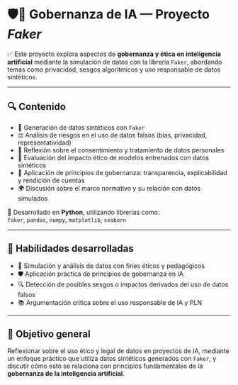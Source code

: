 # 🛡️🤖 Gobernanza de IA — Proyecto *Faker*

✅ Este proyecto explora aspectos de **gobernanza y ética en inteligencia artificial** mediante la simulación de datos con la librería `Faker`, abordando temas como privacidad, sesgos algorítmicos y uso responsable de datos sintéticos.

---

## 🔍 Contenido

- 🧪 Generación de datos sintéticos con `Faker`  
- ⚖️ Análisis de riesgos en el uso de datos falsos (bias, privacidad, representatividad)  
- 🔐 Reflexión sobre el consentimiento y tratamiento de datos personales  
- 🧠 Evaluación del impacto ético de modelos entrenados con datos sintéticos  
- 📑 Aplicación de principios de gobernanza: transparencia, explicabilidad y rendición de cuentas  
- 🌍 Discusión sobre el marco normativo y su relación con datos simulados  

🐍 Desarrollado en **Python**, utilizando librerías como:  
`faker`, `pandas`, `numpy`, `matplotlib`, `seaborn`

---

## 🚀 Habilidades desarrolladas

- 🤖 Simulación y análisis de datos con fines éticos y pedagógicos  
- 🛡️ Aplicación práctica de principios de gobernanza en IA  
- 🔍 Detección de posibles sesgos o impactos derivados del uso de datos falsos  
- 📚 Argumentación crítica sobre el uso responsable de IA y PLN

---

## 🎯 Objetivo general

Reflexionar sobre el uso ético y legal de datos en proyectos de IA, mediante un enfoque práctico que utiliza datos sintéticos generados con `Faker`, y discutir cómo esto se relaciona con principios fundamentales de la **gobernanza de la inteligencia artificial**.

